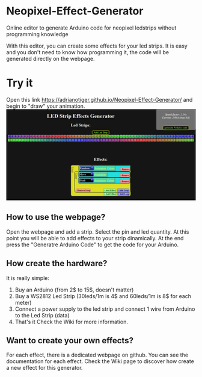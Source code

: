# Neopixel-Effect-Generator
Online editor to generate Arduino code for neopixel ledstrips without programming knowledge

With this editor, you can create some effects for your led strips. It is easy and you don't need to know how programming it, the code will be generated directly on the webpage.

# Try it
Open this link https://adrianotiger.github.io/Neopixel-Effect-Generator/ and begin to "draw" your animation.
![screenshot](https://github.com/Adrianotiger/Neopixel-Effect-Generator/raw/master/doc/screenshot.jpg)

## How to use the webpage?
Open the webpage and add a strip. Select the pin and led quantity. At this point you will be able to add effects to your strip dinamically. At the end press the "Generatre Arduino Code" to get the code for your Arduino.

## How create the hardware?
It is really simple:
1. Buy an Arduino (from 2$ to 15$, doesn't matter)
2. Buy a WS2812 Led Strip (30leds/1m is 4$ and 60leds/1m is 8$ for each meter)
3. Connect a power supply to the led strip and connect 1 wire from Arduino to the Led Strip (data)
4. That's it
Check the Wiki for more information.

## Want to create your own effects?
For each effect, there is a dedicated webpage on github. You can see the documentation for each effect.
Check the Wiki page to discover how create a new effect for this generator.
